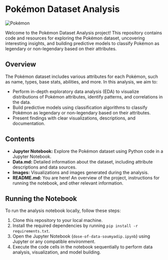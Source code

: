 # Pokémon Dataset Analysis

![Pokémon](https://th.bing.com/th/id/OIP.6xp0XT-W6zXFOUL_9gxvngAAAA?rs=1&pid=ImgDetMain)

Welcome to the Pokémon Dataset Analysis project! This repository contains code and resources for exploring the Pokémon dataset, uncovering interesting insights, and building predictive models to classify Pokémon as legendary or non-legendary based on their attributes.

## Overview

The Pokémon dataset includes various attributes for each Pokémon, such as name, types, base stats, abilities, and more. In this analysis, we aim to:

- Perform in-depth exploratory data analysis (EDA) to visualize distributions of Pokémon attributes, identify patterns, and correlations in the data.
- Build predictive models using classification algorithms to classify Pokémon as legendary or non-legendary based on their attributes.
- Present findings with clear visualizations, descriptions, and documentation.

## Contents

- **Jupyter Notebook:** Explore the Pokémon dataset using Python code in a Jupyter Notebook.
- **Data.md:** Detailed information about the dataset, including attribute descriptions and data sources.
- **Images:** Visualizations and images generated during the analysis.
- **README.md:** You are here! An overview of the project, instructions for running the notebook, and other relevant information.

## Running the Notebook

To run the analysis notebook locally, follow these steps:

1. Clone this repository to your local machine.
2. Install the required dependencies by running `pip install -r requirements.txt`.
3. Open the Jupyter Notebook (`dose-of-data-soumyadip.ipynb`) using Jupyter or any compatible environment.
4. Execute the code cells in the notebook sequentially to perform data analysis, visualization, and model building.
